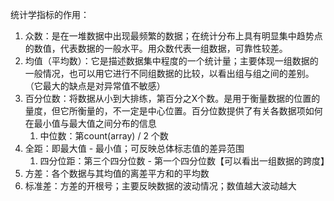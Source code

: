 统计学指标的作用：

1. 众数：是在一堆数据中出现最频繁的数据；在统计分布上具有明显集中趋势点的数值，代表数据的一般水平。用众数代表一组数据，可靠性较差。
2. 均值（平均数）：它是描述数据集中程度的一个统计量；主要体现一组数据的一般情况，也可以用它进行不同组数据的比较，以看出组与组之间的差别。（它最大的缺点是对异常值不敏感）
3. 百分位数：将数据从小到大排练，第百分之X个数。是用于衡量数据的位置的量度，但它所衡量的，不一定是中心位置。百分位数提供了有关各数据项如何在最小值与最大值之间分布的信息
   1. 中位数：第count(array) / 2 个数
4. 全距：即最大值 - 最小值；可反映总体标志值的差异范围
   1. 四分位距：第三个四分位数 - 第一个四分位数【可以看出一组数据的跨度】
5. 方差：各个数据与其均值的离差平方和的平均数
6. 标准差：方差的开根号；主要反映数据的波动情况；数值越大波动越大